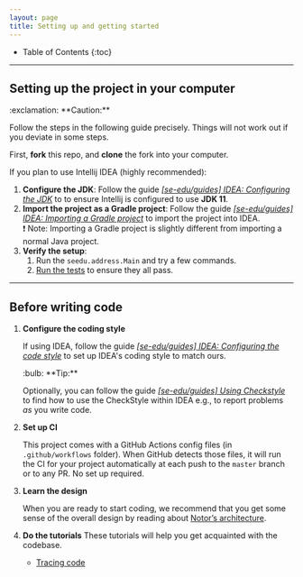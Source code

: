 ```yaml
---
layout: page 
title: Setting up and getting started
---
```


* Table of Contents {:toc}

--------------------------------------------------------------------------------------------------------------------

## Setting up the project in your computer

<div markdown="span" class="alert alert-warning">:exclamation: **Caution:**

Follow the steps in the following guide precisely. Things will not work out if you deviate in some steps.
</div>

First, **fork** this repo, and **clone** the fork into your computer.

If you plan to use Intellij IDEA (highly recommended):

1. **Configure the JDK**: Follow the guide [_[se-edu/guides] IDEA: Configuring the
   JDK_](https://se-education.org/guides/tutorials/intellijJdk.html) to to ensure Intellij is configured to use **JDK
   11**.
1. **Import the project as a Gradle project**: Follow the guide [_[se-edu/guides] IDEA: Importing a Gradle
   project_](https://se-education.org/guides/tutorials/intellijImportGradleProject.html) to import the project into
   IDEA.<br>
   :exclamation: Note: Importing a Gradle project is slightly different from importing a normal Java project.
1. **Verify the setup**:
    1. Run the `seedu.address.Main` and try a few commands.
    1. [Run the tests](Testing.md) to ensure they all pass.

--------------------------------------------------------------------------------------------------------------------

## Before writing code

1. **Configure the coding style**

   If using IDEA, follow the guide [_[se-edu/guides] IDEA: Configuring the code
   style_](https://se-education.org/guides/tutorials/intellijCodeStyle.html) to set up IDEA's coding style to match
   ours.

   <div markdown="span" class="alert alert-primary">:bulb: **Tip:**

   Optionally, you can follow the guide [_[se-edu/guides] Using
   Checkstyle_](https://se-education.org/guides/tutorials/checkstyle.html) to find how to use the CheckStyle within IDEA
   e.g., to report problems _as_ you write code.
   </div>

1. **Set up CI**

   This project comes with a GitHub Actions config files (in `.github/workflows` folder). When GitHub detects those
   files, it will run the CI for your project automatically at each push to the `master` branch or to any PR. No set up
   required.

1. **Learn the design**

   When you are ready to start coding, we recommend that you get some sense of the overall design by reading
   about [Notor’s architecture](DeveloperGuide.md#architecture).

1. **Do the tutorials**
   These tutorials will help you get acquainted with the codebase.

    * [Tracing code](tutorials/TracingCode.md)